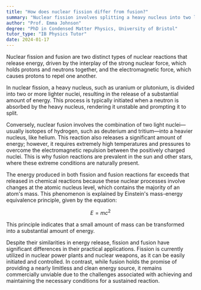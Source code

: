 ```yaml
---
title: "How does nuclear fission differ from fusion?"
summary: "Nuclear fission involves splitting a heavy nucleus into two lighter ones, while fusion combines two light nuclei into a heavier one."
author: "Prof. Emma Johnson"
degree: "PhD in Condensed Matter Physics, University of Bristol"
tutor_type: "IB Physics Tutor"
date: 2024-01-17
---
```


Nuclear fission and fusion are two distinct types of nuclear reactions that release energy, driven by the interplay of the strong nuclear force, which holds protons and neutrons together, and the electromagnetic force, which causes protons to repel one another.

In nuclear fission, a heavy nucleus, such as uranium or plutonium, is divided into two or more lighter nuclei, resulting in the release of a substantial amount of energy. This process is typically initiated when a neutron is absorbed by the heavy nucleus, rendering it unstable and prompting it to split.

Conversely, nuclear fusion involves the combination of two light nuclei—usually isotopes of hydrogen, such as deuterium and tritium—into a heavier nucleus, like helium. This reaction also releases a significant amount of energy; however, it requires extremely high temperatures and pressures to overcome the electromagnetic repulsion between the positively charged nuclei. This is why fusion reactions are prevalent in the sun and other stars, where these extreme conditions are naturally present.

The energy produced in both fission and fusion reactions far exceeds that released in chemical reactions because these nuclear processes involve changes at the atomic nucleus level, which contains the majority of an atom's mass. This phenomenon is explained by Einstein's mass-energy equivalence principle, given by the equation:

$$
E = mc^2
$$

This principle indicates that a small amount of mass can be transformed into a substantial amount of energy.

Despite their similarities in energy release, fission and fusion have significant differences in their practical applications. Fission is currently utilized in nuclear power plants and nuclear weapons, as it can be easily initiated and controlled. In contrast, while fusion holds the promise of providing a nearly limitless and clean energy source, it remains commercially unviable due to the challenges associated with achieving and maintaining the necessary conditions for a sustained reaction.
    